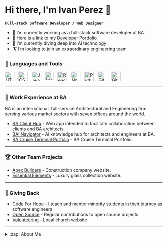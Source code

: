 # Hi there, I'm Ivan Perez 👋 

**`Full-stack Software Developer / Web Designer`**

- 🚢 I’m currently working as a full-stack software developer at BA
- 🏅 Here is a link to my [Developer Portfolio](https://iperez-dev.netlify.app/)
- 🌱 I’m currently diving deep into Ai technology
- 🏋 I’m looking to join an extraordinary engineering team

### 🧰 Languages and Tools

<img align="left" alt="HTML" width="30px" style="padding-right:10px;" src="https://cdn.jsdelivr.net/gh/devicons/devicon/icons/html5/html5-plain.svg" />
<img align="left" alt="CSS" width="30px" style="padding-right:10px;" src="https://cdn.jsdelivr.net/gh/devicons/devicon/icons/css3/css3-plain.svg" />
<img align="left" alt="JavaScript" width="30px" style="padding-right:10px;" src="https://cdn.jsdelivr.net/gh/devicons/devicon/icons/javascript/javascript-plain.svg" />
<img align="left" alt="MongoDB" width="26px" src="https://cdn.jsdelivr.net/gh/devicons/devicon/icons/mongodb/mongodb-original.svg" style="padding-right:10px;" />
<img align="left" alt="React" width="30px" style="padding-right:10px;" src="https://cdn.jsdelivr.net/gh/devicons/devicon/icons/react/react-original.svg" />
<img align="left" alt="NodeJS" width="30px" style="padding-right:10px;" src="https://cdn.jsdelivr.net/gh/devicons/devicon/icons/nodejs/nodejs-original.svg" />
<img align="left" alt="Python" width="30px" style="padding-right:10px;" src="https://cdn.jsdelivr.net/gh/devicons/devicon/icons/python/python-plain.svg" />
<img align="left" alt="Git" width="30px" style="padding-right:10px;" src="https://cdn.jsdelivr.net/gh/devicons/devicon/icons/git/git-original.svg" />
<img align="left" alt="GitHub" width="30px" style="padding-right:10px;" src="https://user-images.githubusercontent.com/3369400/139447912-e0f43f33-6d9f-45f8-be46-2df5bbc91289.png"  />
<br />
<br />

---
### 🏅 Work Experience at BA

BA is an international, full-service Architectural and Engineering firm serving various
market sectors with seven offices around the world.

<!-- LATEST-PROJECT-LIST:START -->
- [BA Client Hub](https://ba-ai.netlify.app/) - Web app intended to facilitate collaboration between clients and BA architects.
- [BAi Navigator](https://ba-ai.netlify.app/) - Ai knowledge hub for architects and engineers at BA.
- [BA Cruise Terminal Porfolio](https://ba-cruise-facilities.netlify.app/) - BA Cruise Terminal Portfolio. 
<!-- LATEST-PROJECT-LIST:END -->

---

### 🏆 Other Team Projects

<!-- LATEST-PROJECT-LIST:START -->
- [Apex Builders](https://apex-builders.netlify.app/) - Construction company website. 
- [Essential Elements](https://essentialelements.netlify.app/) - Luxury glass collection website. 
<!-- LATEST-PROJECT-LIST:END -->

---

### 🌱 Giving Back

<!-- LATEST-PROJECT-LIST:START -->
- [Code For Hope](#) - I teach and mentor minority students in their journey as software engineers
- [Open Source](#) - Regular contributions to open source projects 
- [Volunteering](#) - Local church website
<!-- LATEST-PROJECT-LIST:END -->
---

<details>
  <summary>:zap: About Me</summary>
  
<!--START_SECTION:activity-->
<br />
I am a creative, detail-oriented, software developer with a proven track record of creating full-stack web applications using the MERN stack. I am looking to bring my skills and experience to a tech company with global reach.
<br />
1. 💻 Experienced software developer with a focus on:
   - MongoDB
   - Express
   - React
   - NodeJS
   - JavaScript
   - Tailwind
   - CSS
   - HTML

2. 🛸 Ai experience at BA & Partners:
   - Develop AI software to automate internal company processes using Langchain, Python, and web APIs. 
   - Assist architects and engineers with the integration of AI software into their practices.

3. 🚀 Ten years of web design experience:
   - SEO
   - WordPress
   - Figma
   - Photoshop
   - and others

4. 🌱 Founder of Code for Hope:
   - I teach and mentor minority students in their journey as software engineers. We learn in-demand tech skills such as HTML, CSS, JavaScript, MongoDB, Express, React, NodeJS, GitHub, and others.
   - Organize our weekly meetup group where we discuss relevant tech topics and current projects.
<!--END_SECTION:activity-->

</details>
